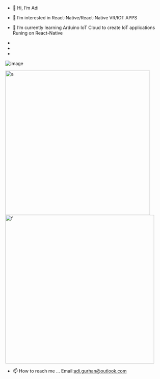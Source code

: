 - 👋 Hi, I’m Adi
- 👀 I’m interested in React-Native/React-Native VR/IOT APPS 
- 🌱 I’m currently learning Arduino IoT Cloud to create IoT applications Runing on React-Native 
-  



-        
-
<!---
adi-gurhan/adi-gurhan is a ✨ special ✨ repository because its `README.md` (this file) appears on your GitHub profile.
You can click the Preview link to take a look at your changes.
--->
![image](https://user-images.githubusercontent.com/59841689/182038264-fbf4caa7-60f3-4386-858d-4e3c89fd1425.png)

<img width="454" alt="a" src="https://user-images.githubusercontent.com/59841689/188305178-0b9e49b3-fd22-404c-9d18-8cf437d91d5d.PNG">



<img width="467" alt="f" src="https://user-images.githubusercontent.com/59841689/188305217-b1178474-7f38-44a6-8d6f-cf95dea147b2.PNG">






- 📫 How to reach me ...
    Email:adi.gurhan@outlook.com
 
